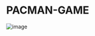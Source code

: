 # PACMAN-GAME

![image](https://github.com/pdep-utn-frd/2023-tpgame-grupo-1/assets/128101213/d4f554fc-51bf-43df-a671-6d48b0feb2fe)
